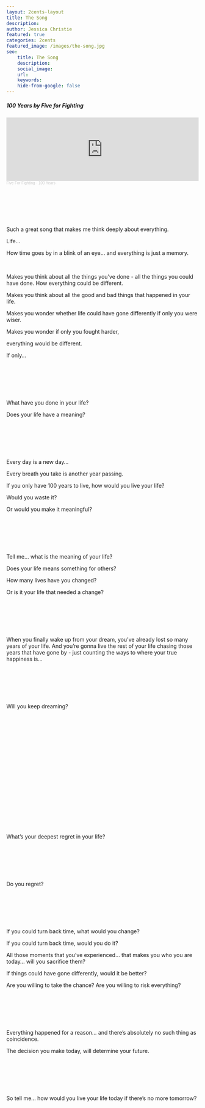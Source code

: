 ```yaml
---
layout: 2cents-layout
title: The Song
description:
author: Jessica Christie
featured: true
categories: 2cents
featured_image: /images/the-song.jpg
seo:
    title: The Song
    description:
    social_image:
    url:
    keywords:
    hide-from-google: false
---
```

##### 100 Years by Five for Fighting

<div>
    <iframe width="100%" height="166" scrolling="no" frameborder="no" allow="autoplay" src="https://w.soundcloud.com/player/?url=https%3A//api.soundcloud.com/tracks/188714007&color=%23d85838&auto_play=false&hide_related=false&show_comments=true&show_user=true&show_reposts=false&show_teaser=true"></iframe>
    <div style="font-size: 10px; color: #cccccc;line-break: anywhere;word-break: normal;overflow: hidden;white-space: nowrap;text-overflow: ellipsis; font-family: Interstate,Lucida Grande,Lucida Sans Unicode,Lucida Sans,Garuda,Verdana,Tahoma,sans-serif;font-weight: 100;"><a href="https://soundcloud.com/fiveforfighting" title="Five For Fighting" target="_blank" style="color: #cccccc; text-decoration: none;">Five For Fighting</a> · <a href="https://soundcloud.com/fiveforfighting/100-years" title="100 Years" target="_blank" style="color: #cccccc; text-decoration: none;">100 Years</a></div>
</div>

&nbsp;

&nbsp;

&nbsp;

Such a great song that makes me think deeply about everything.

Life…

How time goes by in a blink of an eye… and everything is just a memory.

&nbsp;

Makes you think about all the things you’ve done - all the things you could have done. How everything could be different.

Makes you think about all the good and bad things that happened in your life.

Makes you wonder whether life could have gone differently if only you were wiser.

Makes you wonder if only you fought harder,

everything would be different.

If only…

&nbsp;

&nbsp;

&nbsp;

What have you done in your life?

Does your life have a meaning?

&nbsp;

&nbsp;

&nbsp;

Every day is a new day…

Every breath you take is another year passing.

If you only have 100 years to live, how would you live your life?

Would you waste it?

Or would you make it meaningful?

&nbsp;

&nbsp;

&nbsp;

Tell me… what is the meaning of your life?

Does your life means something for others?

How many lives have you changed?

Or is it your life that needed a change?

&nbsp;

&nbsp;

&nbsp;

When you finally wake up from your dream, you’ve already lost so many years of your life. And you’re gonna live the rest of your life chasing those years that have gone by - just counting the ways to where your true happiness is…

&nbsp;

&nbsp;

&nbsp;

Will you keep dreaming?

&nbsp;

&nbsp;

&nbsp;

&nbsp;

&nbsp;

&nbsp;

&nbsp;

&nbsp;

&nbsp;

&nbsp;

What’s your deepest regret in your life?

&nbsp;

&nbsp;

&nbsp;

Do you regret?

&nbsp;

&nbsp;

&nbsp;

If you could turn back time, what would you change?

If you could turn back time, would you do it?

All those moments that you’ve experienced… that makes you who you are today… will you sacrifice them?

If things could have gone differently, would it be better?

Are you willing to take the chance? Are you willing to risk everything?

&nbsp;

&nbsp;

&nbsp;

Everything happened for a reason… and there’s absolutely no such thing as coincidence.

The decision you make today, will determine your future.

&nbsp;

&nbsp;

&nbsp;

So tell me… how would you live your life today if there’s no more tomorrow?

&nbsp;

&nbsp;

&nbsp;

&nbsp;

&nbsp;
